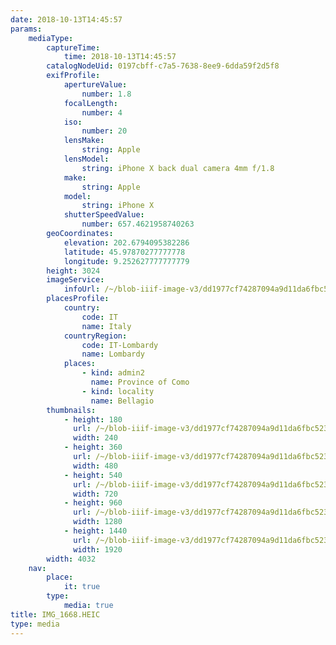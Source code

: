 ```yaml
---
date: 2018-10-13T14:45:57
params:
    mediaType:
        captureTime:
            time: 2018-10-13T14:45:57
        catalogNodeUid: 0197cbff-c7a5-7638-8ee9-6dda59f2d5f8
        exifProfile:
            apertureValue:
                number: 1.8
            focalLength:
                number: 4
            iso:
                number: 20
            lensMake:
                string: Apple
            lensModel:
                string: iPhone X back dual camera 4mm f/1.8
            make:
                string: Apple
            model:
                string: iPhone X
            shutterSpeedValue:
                number: 657.4621958740263
        geoCoordinates:
            elevation: 202.6794095382286
            latitude: 45.97870277777778
            longitude: 9.252627777777779
        height: 3024
        imageService:
            infoUrl: /~/blob-iiif-image-v3/dd1977cf74287094a9d11da6fbc52315ad31f80763e2aa1918074349888db89e/info.json
        placesProfile:
            country:
                code: IT
                name: Italy
            countryRegion:
                code: IT-Lombardy
                name: Lombardy
            places:
                - kind: admin2
                  name: Province of Como
                - kind: locality
                  name: Bellagio
        thumbnails:
            - height: 180
              url: /~/blob-iiif-image-v3/dd1977cf74287094a9d11da6fbc52315ad31f80763e2aa1918074349888db89e/full/240%2C180/0/default.jpg
              width: 240
            - height: 360
              url: /~/blob-iiif-image-v3/dd1977cf74287094a9d11da6fbc52315ad31f80763e2aa1918074349888db89e/full/480%2C360/0/default.jpg
              width: 480
            - height: 540
              url: /~/blob-iiif-image-v3/dd1977cf74287094a9d11da6fbc52315ad31f80763e2aa1918074349888db89e/full/720%2C540/0/default.jpg
              width: 720
            - height: 960
              url: /~/blob-iiif-image-v3/dd1977cf74287094a9d11da6fbc52315ad31f80763e2aa1918074349888db89e/full/1280%2C960/0/default.jpg
              width: 1280
            - height: 1440
              url: /~/blob-iiif-image-v3/dd1977cf74287094a9d11da6fbc52315ad31f80763e2aa1918074349888db89e/full/1920%2C1440/0/default.jpg
              width: 1920
        width: 4032
    nav:
        place:
            it: true
        type:
            media: true
title: IMG_1668.HEIC
type: media
---
```

